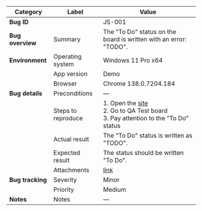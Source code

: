 | **Category** | **Label** | **Value** |
|---|---|---|
| **Bug ID** |  | JS-001 |
| **Bug overview** | Summary | The "To Do" status on the board is written with an error: "TODO". |
| **Environment** | Operating system | Windows 11 Pro x64 |
|  | App version | Demo |
|  | Browser | Chrome 138.0.7204.184 |
| **Bug details** | Preconditions | — |
|  | Steps to reproduce | 1. Open the [site](https://mate-academy-images.s3.eu-central-1.amazonaws.com/c8907025538486ce4c46981003fc83bc_da130fe234.png)<br>2. Go to QA Test board<br>3. Pay attention to the "To Do" status |
|  | Actual result | The "To Do" status is written as "TODO". |
|  | Expected result | The status should be written "To Do". |
|  | Attachments | [link]() |
| **Bug tracking** | Severity | Minor |
|  | Priority | Medium |
| **Notes** | Notes | — |